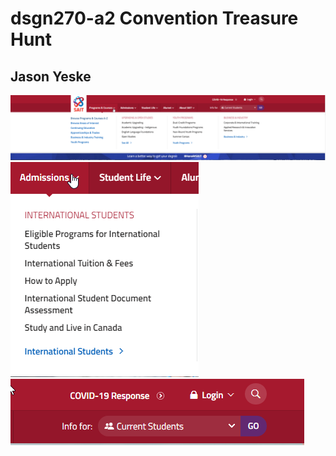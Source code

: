 # dsgn270-a2 Convention Treasure Hunt
## Jason Yeske   

 ![Global Navigation](/images/global-navigation.png)
 ![Local Navigation](/images/local-navigation.png)
 ![Utility Navigation](/images/utility-navigation.png)
